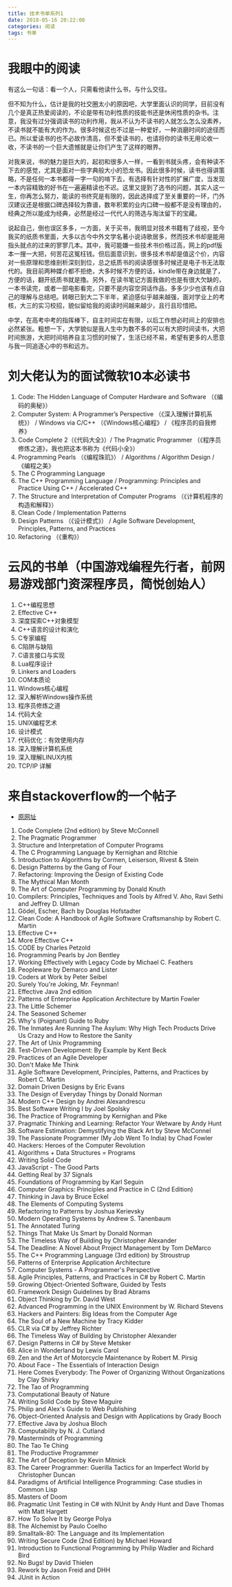 ```yaml
---
title: 技术书单系列1
date: 2018-05-16 20:22:08
categories: 阅读
tags: 书单
---
```


# 我眼中的阅读
有这么一句话：看一个人，只需看他读什么书，与什么交往。

但不知为什么，估计是我的社交圈太小的原因吧，大学里面认识的同学，目前没有几个是真正热爱阅读的，不论是带有功利性质的技能书还是休闲性质的杂书。注意，我没有过分强调读书的功利作用，我从不认为不读书的人就怎么怎么没素养，不读书就不能有大的作为。很多时候这也不过是一种爱好，一种消磨时间的途径而已。所以爱读书的也不必故作清高，但不爱读书的，也请将你的读书无用论收一收，不读书的一个巨大遗憾就是让你们产生了这样的眼界。

对我来说，书的魅力是巨大的，起初和很多人一样，一看到书就头疼，会有种读不下去的感觉，尤其是面对一些字典般大小的恐龙书。因此很多时候，读书也得讲策略，不是任何一本书都得一字一句的啃下去，有选择有针对性的扩展广度，当发现一本内容精致的好书在一遍遍精读也不迟。这里又提到了选书的问题，其实人这一生，你再怎么努力，能读的书终究是有限的，因此选择成了至关重要的一环，门外汉建议还是根据口碑选择较为靠谱，数年积累的业内口碑一般都不是没有理由的，经典之所以能成为经典，必然是经过一代代人的筛选与淘汰留下的宝藏。

说起自己，倒也误区多多，一方面，关于买书，我明显对技术书籍有了歧视，至今我买的纸质书里面，大多以古今中外文学名著小说诗歌居多，然而技术书却是能用指头就点的过来的寥寥几本。其中，我可能嫌一些技术书价格过高，网上的pdf版本一搜一大把，何苦花这冤枉钱。但后面意识到，很多技术书却是值这个价，内容对一些原理和思维剖析深刻到位，总之纸质书的阅读感很多时候还是电子书无法取代的。我目前两种媒介都不拒绝，大多时候不方便的话，kindle带在身边就是了，方便的话，翻开纸质书就是撸。另外，在读书笔记方面我做的也是有很大欠缺的，一本书读完，或者一部电影看完，只要不是内容空洞话作品，多多少少也该有点自己的理解与总结吧。转眼已到大二下半年，紧迫感似乎越来越强，面对学业上的考核，大三的实习校招，貌似留给我的阅读时间越来越少，且行且珍惜把。

中学，在高考中考的指挥棒下，自主时间实在有限，以后工作想必时间上的安排也必然紧张。粗想一下，大学貌似是我人生中为数不多的可以有大把时间读书，大把时间旅游，大把时间培养自主习惯的时候了，生活已经不易，希望有更多的人愿意与我一同追逐心中的书和远方。

# 刘大佬认为的面试微软10本必读书

1. Code: The Hidden Language of Computer Hardware and Software （《编码的奥秘》）
2. Computer System: A Programmer’s Perspective （《深入理解计算机系统》） / Windows via C/C++ （《Windows核心编程》 / 《程序员的自我修养》
3. Code Complete 2（《代码大全》）/ The Pragmatic Programmer （《程序员修炼之道》，我也把这本书称为《代码小全》）
4. Programming Pearls （《编程珠玑》） / Algorithms / Algorithm Design / 《编程之美》
5. The C Programming Language
6. The C++ Programming Language / Programming: Principles and Practice Using C++ / Accelerated C++
7. The Structure and Interpretation of Computer Programs （《计算机程序的构造和解释》）
8. Clean Code / Implementation Patterns
9. Design Patterns （《设计模式》） / Agile Software Development, Principles, Patterns, and Practices
10. Refactoring （《重构》）

# 云风的书单（中国游戏编程先行者，前网易游戏部门资深程序员，简悦创始人）

1. C++编程思想
2. Effective C++
3. 深度探索C++对象模型
4. C++语言的设计和演化
5. C专家编程
6. C陷阱与缺陷
7. C语言接口与实现
8. Lua程序设计
9. Linkers and Loaders
10. COM本质论
11. Windows核心编程
12. 深入解析Windows操作系统
13. 程序员修炼之道
14. 代码大全
15. UNIX编程艺术
16. 设计模式
17. 代码优化：有效使用内存
18. 深入理解计算机系统
19. 深入理解LINUX内核
20. TCP/IP 详解

# 来自stackoverflow的一个帖子
- [原网址](https://stackoverflow.com/questions/1711/what-is-the-single-most-influential-book-every-programmer-should-read)

1. Code Complete (2nd edition) by Steve McConnell
2. The Pragmatic Programmer
3. Structure and Interpretation of Computer Programs
4. The C Programming Language by Kernighan and Ritchie
5. Introduction to Algorithms by Cormen, Leiserson, Rivest & Stein
6. Design Patterns by the Gang of Four
7. Refactoring: Improving the Design of Existing Code
8. The Mythical Man Month
9. The Art of Computer Programming by Donald Knuth
10. Compilers: Principles, Techniques and Tools by Alfred V. Aho, Ravi Sethi and Jeffrey D. Ullman
11. Gödel, Escher, Bach by Douglas Hofstadter
12. Clean Code: A Handbook of Agile Software Craftsmanship by Robert C. Martin
13. Effective C++
14. More Effective C++
15. CODE by Charles Petzold
16. Programming Pearls by Jon Bentley
17. Working Effectively with Legacy Code by Michael C. Feathers
18. Peopleware by Demarco and Lister
19. Coders at Work by Peter Seibel
20. Surely You're Joking, Mr. Feynman!
21. Effective Java 2nd edition
22. Patterns of Enterprise Application Architecture by Martin Fowler
23. The Little Schemer
24. The Seasoned Schemer
25. Why's (Poignant) Guide to Ruby
26. The Inmates Are Running The Asylum: Why High Tech Products Drive Us Crazy and How to Restore the Sanity
27. The Art of Unix Programming
28. Test-Driven Development: By Example by Kent Beck
29. Practices of an Agile Developer
30. Don't Make Me Think
31. Agile Software Development, Principles, Patterns, and Practices by Robert C. Martin
32. Domain Driven Designs by Eric Evans
33. The Design of Everyday Things by Donald Norman
34. Modern C++ Design by Andrei Alexandrescu
35. Best Software Writing I by Joel Spolsky
36. The Practice of Programming by Kernighan and Pike
37. Pragmatic Thinking and Learning: Refactor Your Wetware by Andy Hunt
38. Software Estimation: Demystifying the Black Art by Steve McConnel
39. The Passionate Programmer (My Job Went To India) by Chad Fowler
40. Hackers: Heroes of the Computer Revolution
41. Algorithms + Data Structures = Programs
42. Writing Solid Code
43. JavaScript - The Good Parts
44. Getting Real by 37 Signals
45. Foundations of Programming by Karl Seguin
46. Computer Graphics: Principles and Practice in C (2nd Edition)
47. Thinking in Java by Bruce Eckel
48. The Elements of Computing Systems
49. Refactoring to Patterns by Joshua Kerievsky
50. Modern Operating Systems by Andrew S. Tanenbaum
51. The Annotated Turing
52. Things That Make Us Smart by Donald Norman
53. The Timeless Way of Building by Christopher Alexander
54. The Deadline: A Novel About Project Management by Tom DeMarco
55. The C++ Programming Language (3rd edition) by Stroustrup
56. Patterns of Enterprise Application Architecture
57. Computer Systems - A Programmer's Perspective
58. Agile Principles, Patterns, and Practices in C# by Robert C. Martin
59. Growing Object-Oriented Software, Guided by Tests
60. Framework Design Guidelines by Brad Abrams
61. Object Thinking by Dr. David West
62. Advanced Programming in the UNIX Environment by W. Richard Stevens
63. Hackers and Painters: Big Ideas from the Computer Age
64. The Soul of a New Machine by Tracy Kidder
65. CLR via C# by Jeffrey Richter
66. The Timeless Way of Building by Christopher Alexander
67. Design Patterns in C# by Steve Metsker
68. Alice in Wonderland by Lewis Carol
68. Zen and the Art of Motorcycle Maintenance by Robert M. Pirsig
69. About Face - The Essentials of Interaction Design
70. Here Comes Everybody: The Power of Organizing Without Organizations by Clay Shirky
71. The Tao of Programming
72. Computational Beauty of Nature
73. Writing Solid Code by Steve Maguire
74. Philip and Alex's Guide to Web Publishing
75. Object-Oriented Analysis and Design with Applications by Grady Booch
76. Effective Java by Joshua Bloch
77. Computability by N. J. Cutland
78. Masterminds of Programming
79. The Tao Te Ching
80. The Productive Programmer
81. The Art of Deception by Kevin Mitnick
82. The Career Programmer: Guerilla Tactics for an Imperfect World by Christopher Duncan
83. Paradigms of Artificial Intelligence Programming: Case studies in Common Lisp
84. Masters of Doom
85. Pragmatic Unit Testing in C# with NUnit by Andy Hunt and Dave Thomas with Matt Hargett
86. How To Solve It by George Polya
87. The Alchemist by Paulo Coelho
88. Smalltalk-80: The Language and its Implementation
89. Writing Secure Code (2nd Edition) by Michael Howard
90. Introduction to Functional Programming by Philip Wadler and Richard Bird
91. No Bugs! by David Thielen
92. Rework by Jason Freid and DHH
93. JUnit in Action
